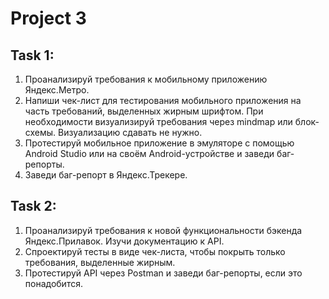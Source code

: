 # Project 3
## Task 1:
1. Проанализируй требования к мобильному приложению Яндекс.Метро.
2. Напиши чек-лист для тестирования мобильного приложения на часть требований, выделенных жирным шрифтом. При необходимости визуализируй требования через mindmap или блок-схемы. Визуализацию сдавать не нужно.
3. Протестируй мобильное приложение в эмуляторе с помощью Android Studio или на своём Android-устройстве и заведи баг-репорты.
4. Заведи баг-репорт в Яндекс.Трекере.
## Task 2:
1.	Проанализируй требования к новой функциональности бэкенда Яндекс.Прилавок. Изучи документацию к API.  
2.	Спроектируй тесты в виде чек-листа, чтобы покрыть только требования, выделенные жирным.
3.	Протестируй API через Postman и заведи баг-репорты, если это понадобится.
